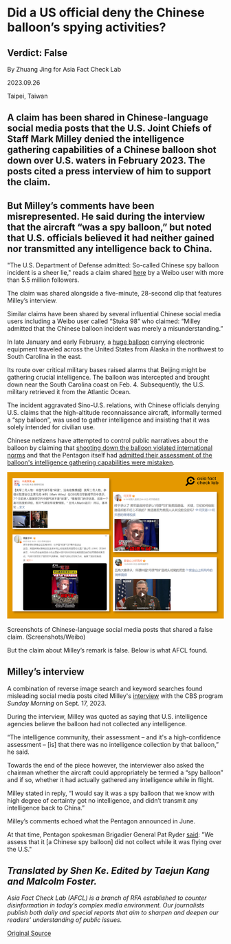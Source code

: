 # Did a US official deny the Chinese balloon’s spying activities?

## Verdict: False

By Zhuang Jing for Asia Fact Check Lab

2023.09.26

Taipei, Taiwan

## A claim has been shared in Chinese-language social media posts that the U.S. Joint Chiefs of Staff Mark Milley denied the intelligence gathering capabilities of a Chinese balloon shot down over U.S. waters in February 2023. The posts cited a press interview of him to support the claim.

## But Milley’s comments have been misrepresented. He said during the interview that the aircraft “was a spy balloon,” but noted that U.S. officials believed it had neither gained nor transmitted any intelligence back to China.

"The U.S. Department of Defense admitted: So-called Chinese spy balloon incident is a sheer lie," reads a claim shared [here](https://weibo.com/tv/show/1034:4948197773082639?from=old_pc_videoshow) by a Weibo user with more than 5.5 million followers.

The claim was shared alongside a five-minute, 28-second clip that features Milley’s interview.

Similar claims have been shared by several influential Chinese social media users including a Weibo user called “Stuka 98” who claimed: “Milley admitted that the Chinese balloon incident was merely a misunderstanding.”

In late January and early February, a [huge balloon](https://web.archive.org/web/20230924073346/https://www.reuters.com/world/suspected-chinese-spy-balloon-flying-over-united-states-us-officials-2023-02-02/) carrying electronic equipment traveled across the United States from Alaska in the northwest to South Carolina in the east.

Its route over critical military bases raised alarms that Beijing might be gathering crucial intelligence. The balloon was intercepted and brought down near the South Carolina coast on Feb. 4. Subsequently, the U.S. military retrieved it from the Atlantic Ocean.

The incident aggravated Sino-U.S. relations, with Chinese officials denying U.S. claims that the high-altitude reconnaissance aircraft, informally termed a “spy balloon”, was used to gather intelligence and insisting that it was solely intended for civilian use.

Chinese netizens have attempted to control public narratives about the balloon by claiming that [shooting down the balloon violated international norms](https://www.rfa.org/cantonese/news/factcheck/balloon-02072023170404.html) and that the Pentagon itself had [admitted their assessment of the balloon's intelligence gathering capabilities were mistaken](https://www.rfa.org/mandarin/shishi-hecha/hc-07102023184903.html).

![1.png](images/ODNU65PYFVHOWWSRFLWIXJ5ZGM.png)

Screenshots of Chinese-language social media posts that shared a false claim. (Screenshots/Weibo)

But the claim about Milley’s remark is false. Below is what AFCL found.

## Milley’s interview

A combination of reverse image search and keyword searches found misleading social media posts cited Milley's [interview](https://web.archive.org/web/20230924193756/https://www.cbsnews.com/news/the-bizarre-secret-behind-chinas-spy-balloon/) with the CBS program *Sunday Morning* on Sept. 17, 2023.

During the interview, Milley was quoted as saying that U.S. intelligence agencies believe the balloon had not collected any intelligence.

“The intelligence community, their assessment – and it's a high-confidence assessment – [is] that there was no intelligence collection by that balloon,” he said.

Towards the end of the piece however, the interviewer also asked the chairman whether the aircraft could appropriately be termed a “spy balloon” and if so, whether it had actually gathered any intelligence while in flight.

Milley stated in reply, “I would say it was a spy balloon that we know with high degree of certainty got no intelligence, and didn’t transmit any intelligence back to China.”

Milley’s comments echoed what the Pentagon announced in June.

At that time, Pentagon spokesman Brigadier General Pat Ryder [said](https://web.archive.org/web/20230925073122/https://www.reuters.com/world/chinese-spy-balloon-did-not-collect-information-over-us-pentagon-2023-06-29/): "We assess that it [a Chinese spy balloon] did not collect while it was flying over the U.S."

## *Translated by Shen Ke. Edited by Taejun Kang and Malcolm Foster.*

*Asia Fact Check Lab (AFCL) is a branch of RFA established to counter disinformation in today’s complex media environment. Our journalists publish both daily and special reports that aim to sharpen and deepen our readers’ understanding of public issues.*



[Original Source](https://www.rfa.org/english/news/afcl/fact-check-balloon-09262023134937.html)